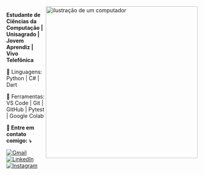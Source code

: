 <img src="https://raw.githubusercontent.com/MicaelliMedeiros/micaellimedeiros/master/image/computer-illustration.png" alt="ilustração de um computador" min-width="400px" max-width="400px" width="400px" align="right">

<p align="left"> 
  <strong>Estudante de Ciências da Computação | Unisagrado | Jovem Aprendiz | Vivo Telefônica </strong><br>
  
</p>

<p align="left">
  🦄 Linguagens: Python | C# | Dart 
</p>

<p align="left">
  💼 Ferramentas: VS Code | Git | GitHub | Pytest | Google Colab 
</p>

<p align="left">
   <strong>💌 Entre em contato comigo: ⤵️</strong><br>
</p>

<p align="left">
  <a href="#" title="Gmail">
  <img src="https://img.shields.io/badge/-Gmail-FF0000?style=flat-square&labelColor=FF0000&logo=gmail&logoColor=white&link=isabelaxaviertioso@gmail.com" alt="Gmail"/></a>
  <a href="#" title="LinkedIn">
  <img src="https://img.shields.io/badge/-Linkedin-0e76a8?style=flat-square&logo=Linkedin&logoColor=white&link=https://www.linkedin.com/in/isabelatiosso/" alt="LinkedIn"/></a>
  <a href="#" title="Instagram">
  <img src="https://img.shields.io/badge/-Instagram-DF0174?style=flat-square&labelColor=DF0174&logo=instagram&logoColor=white&link=https://www.instagram.com/desenvolvimentosoftware_?igsh=MTlza2ZrZnRzdHo5Mg%3D%3D" alt="Instagram"/></a>
</p>
